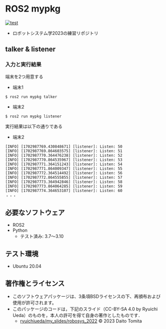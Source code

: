 # ROS2 mypkg
[![test](https://github.com/daitotomita/robosys2023/actions/workflows/test.yml/badge.svg)](https://github.com/daitotomita/robosys2023/actions/workflows/test.yml)
  * ロボットシステム学2023の練習リポジトリ
##  talker & listener 
### 入力と実行結果
端末を2つ用意する
  * 端末1
```
$ ros2 run mypkg talker
```
  * 端末2
```
$ ros2 run mypkg listener
```
実行結果は以下の通りである
  * 端末2
```
[INFO] [1702987769.430848671] [listener]: Listen: 50
[INFO] [1702987769.864603575] [listener]: Listen: 51
[INFO] [1702987770.364476238] [listener]: Listen: 52
[INFO] [1702987770.864535967] [listener]: Listen: 53
[INFO] [1702987771.364151243] [listener]: Listen: 54
[INFO] [1702987771.864009347] [listener]: Listen: 55
[INFO] [1702987772.364514492] [listener]: Listen: 56
[INFO] [1702987772.864555855] [listener]: Listen: 57
[INFO] [1702987773.364942846] [listener]: Listen: 58
[INFO] [1702987773.864064285] [listener]: Listen: 59
[INFO] [1702987774.364653107] [listener]: Listen: 60
・・・
```

## 必要なソフトウェア
  * ROS2
  * Python
	* テスト済み: 3.7～3.10

## テスト環境
  * Ubuntu 20.04

## 著作権とライセンス
  *  このソフトウェアパッケージは、3条項BSDライセンスの下、再頒布および使用が許可されます。
  *  このパッケージのコードは，下記のスライド（CC-BY-SA 4.0 by Ryuichi Ueda）のものを，本人の許可を得て自身の著作としたものです．
      * [ryuichiueda/my_slides/robosys_2022](https://github.com/ryuichiueda/my_slides/tree/master/robosys_2022)
© 2023 Daito Tomita
